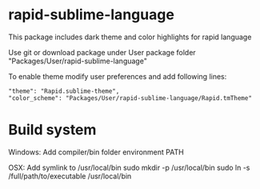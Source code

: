 rapid-sublime-language
======================

This package includes dark theme and color highlights for rapid language

Use git or download package under User package folder "Packages/User/rapid-sublime-language"

To enable theme modify user preferences and add following lines:

	"theme": "Rapid.sublime-theme",
	"color_scheme": "Packages/User/rapid-sublime-language/Rapid.tmTheme"


Build system
============

Windows:
Add compiler/bin folder environment PATH

OSX:
Add symlink to /usr/local/bin
sudo mkdir -p /usr/local/bin
sudo ln -s /full/path/to/executable /usr/local/bin